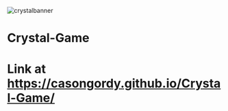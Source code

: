 
![crystalbanner](https://raw.githubusercontent.com/casongordy/Crystal-Game/master/crystalgame.png)

# Crystal-Game
# Link at https://casongordy.github.io/Crystal-Game/
